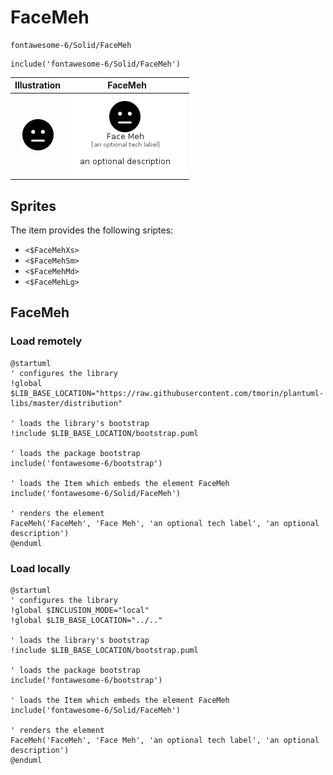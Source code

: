 # FaceMeh


```text
fontawesome-6/Solid/FaceMeh
```

```text
include('fontawesome-6/Solid/FaceMeh')
```



| Illustration | FaceMeh |
| :---: | :---: |
| ![illustration for Illustration](../../fontawesome-6/Solid/FaceMeh.png) | ![illustration for FaceMeh](../../fontawesome-6/Solid/FaceMeh.Local.png) |



## Sprites
The item provides the following sriptes:

- `<$FaceMehXs>`
- `<$FaceMehSm>`
- `<$FaceMehMd>`
- `<$FaceMehLg>`





## FaceMeh

### Load remotely
```plantuml
@startuml
' configures the library
!global $LIB_BASE_LOCATION="https://raw.githubusercontent.com/tmorin/plantuml-libs/master/distribution"

' loads the library's bootstrap
!include $LIB_BASE_LOCATION/bootstrap.puml

' loads the package bootstrap
include('fontawesome-6/bootstrap')

' loads the Item which embeds the element FaceMeh
include('fontawesome-6/Solid/FaceMeh')

' renders the element
FaceMeh('FaceMeh', 'Face Meh', 'an optional tech label', 'an optional description')
@enduml
```

### Load locally
```plantuml
@startuml
' configures the library
!global $INCLUSION_MODE="local"
!global $LIB_BASE_LOCATION="../.."

' loads the library's bootstrap
!include $LIB_BASE_LOCATION/bootstrap.puml

' loads the package bootstrap
include('fontawesome-6/bootstrap')

' loads the Item which embeds the element FaceMeh
include('fontawesome-6/Solid/FaceMeh')

' renders the element
FaceMeh('FaceMeh', 'Face Meh', 'an optional tech label', 'an optional description')
@enduml
```

